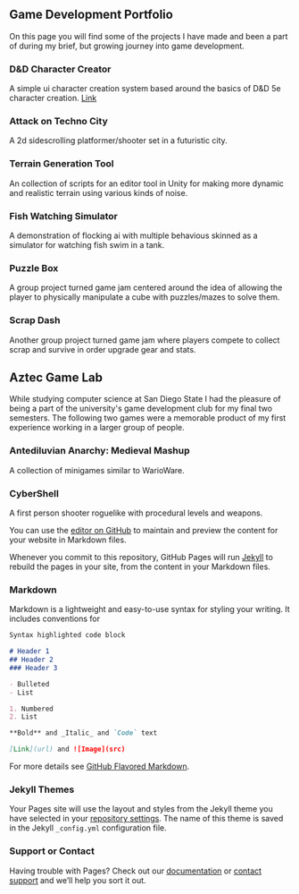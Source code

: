 ## Game Development Portfolio

On this page you will find some of the projects I have made and been a part of during my brief, but growing journey into game development.  

### D&D Character Creator
  A simple ui character creation system based around the basics of D&D 5e character creation.
[Link](dndcharactergenerator.github.io)
### Attack on Techno City
  A 2d sidescrolling platformer/shooter set in a futuristic city.

### Terrain Generation Tool
  An collection of scripts for an editor tool in Unity for making more dynamic and realistic terrain using various kinds of noise.
  
### Fish Watching Simulator
  A demonstration of flocking ai with multiple behavious skinned as a simulator for watching fish swim in a tank.

### Puzzle Box
  A group project turned game jam centered around the idea of allowing the player to physically manipulate a cube with puzzles/mazes to solve them.

### Scrap Dash
  Another group project turned game jam where players compete to collect scrap and survive in order upgrade gear and stats.
  
## Aztec Game Lab
  While studying computer science at San Diego State I had the pleasure of being a part of the university's game development club for my final two semesters. The following two     games were a memorable product of my first experience working in a larger group of people.
  
### Antediluvian Anarchy: Medieval Mashup
  A collection of minigames similar to WarioWare.

### CyberShell
  A first person shooter roguelike with procedural levels and weapons.

















 












You can use the [editor on GitHub](https://github.com/jbarger25/jbarger.github.io/edit/gh-pages/index.md) to maintain and preview the content for your website in Markdown files.

Whenever you commit to this repository, GitHub Pages will run [Jekyll](https://jekyllrb.com/) to rebuild the pages in your site, from the content in your Markdown files.

### Markdown

Markdown is a lightweight and easy-to-use syntax for styling your writing. It includes conventions for

```markdown
Syntax highlighted code block

# Header 1
## Header 2
### Header 3

- Bulleted
- List

1. Numbered
2. List

**Bold** and _Italic_ and `Code` text

[Link](url) and ![Image](src)
```

For more details see [GitHub Flavored Markdown](https://guides.github.com/features/mastering-markdown/).

### Jekyll Themes

Your Pages site will use the layout and styles from the Jekyll theme you have selected in your [repository settings](https://github.com/jbarger25/jbarger.github.io/settings). The name of this theme is saved in the Jekyll `_config.yml` configuration file.

### Support or Contact

Having trouble with Pages? Check out our [documentation](https://docs.github.com/categories/github-pages-basics/) or [contact support](https://github.com/contact) and we’ll help you sort it out.
